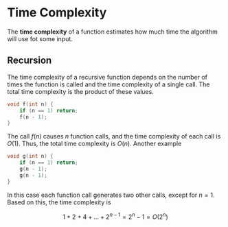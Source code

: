 # Time Complexity

The **time complexity** of a function estimates how much time the algorithm will use fot some input.

## Recursion

The time complexity of a recursive function depends on the number of times the function is called and the time complexity of a single call. The total time complexity is the product of these values.

```cpp
void f(int n) {
    if (n == 1) return;
    f(n - 1);
}
```

The call $f(n)$ causes $n$ function calls, and the time complexity of each call is $O(1)$. Thus, the total time complexity is $O(n)$. Another example

```cpp
void g(int n) {
    if (n == 1) return;
    g(n - 1);
    g(n - 1);
}
```

In this case each function call generates two other calls, except for $n = 1$. Based on this, the time complexity is

$$ 1 + 2 + 4 + ... + 2^{n-1} = 2^n - 1 = O(2^n) $$
